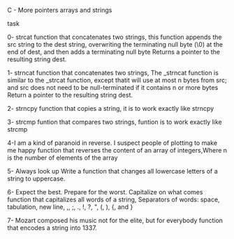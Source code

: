 C - More pointers arrays and strings 


task

0- strcat 
function that concatenates two strings, this function appends the src string to the dest string, 
overwriting the terminating null byte (\0) at the end of dest, and then adds a terminating null byte
Returns a pointer to the resulting string dest.

1- strncat
function that concatenates two strings, The _strncat function is similar to the _strcat function, 
except thatit will use at most n bytes from src; and
src does not need to be null-terminated if it contains n or more bytes
Return a pointer to the resulting string dest.

2- strncpy
function that copies a string, it is to work exactly like strncpy

3- strcmp
funtion that compares two strings, funtion is to work exactly like strcmp

4-I am a kind of paranoid in reverse. I suspect people of plotting to make me happy
function that reverses the content of an array of integers,Where
 n is the number of elements of the array

5- Always look up
Write a function that changes all lowercase letters of a string to uppercase.

6- Expect the best. Prepare for the worst. Capitalize on what comes
function that capitalizes all words of a string,
Separators of words: space, tabulation, new line, ,, ;, ., !, ?, ", (, ), {, and }

7- Mozart composed his music not for the elite, but for everybody
function that encodes a string into 1337.
